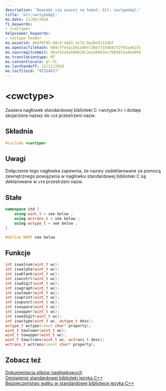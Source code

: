 ```yaml
---
description: 'Dowiedz się więcej na temat: &lt; cwctype&gt;'
title: '&lt;cwctype&gt;'
ms.date: 11/04/2016
f1_keywords:
- <cwctype>
helpviewer_keywords:
- cwctype header
ms.assetid: 46476f95-b8c3-4ab2-a172-9a1be91124b7
ms.openlocfilehash: 604cffe5acb61a90fc36e7733db01f2f92aa6155
ms.sourcegitcommit: d6af41e42699628c3e2e6063ec7b03931a49a098
ms.translationtype: MT
ms.contentlocale: pl-PL
ms.lasthandoff: 12/11/2020
ms.locfileid: "97324617"
---
```

# <a name="ltcwctypegt"></a>&lt;cwctype&gt;

Zawiera nagłówek standardowej biblioteki C \<wctype.h> i dodaje skojarzone nazwy do `std` przestrzeni nazw.

## <a name="syntax"></a>Składnia

```cpp
#include <cwctype>
```

## <a name="remarks"></a>Uwagi

Dołączenie tego nagłówka zapewnia, że nazwy zadeklarowane za pomocą zewnętrznego powiązania w nagłówku standardowej biblioteki C są deklarowane w `std` przestrzeni nazw.

## <a name="constants"></a>Stałe

```cpp
namespace std {
    using wint_t = see below ;
    using wctrans_t = see below ;
    using wctype_t = see below ;
}

#define WEOF see below
```

## <a name="functions"></a>Funkcje

```cpp
int iswalnum(wint_t wc);
int iswalpha(wint_t wc);
int iswblank(wint_t wc);
int iswcntrl(wint_t wc);
int iswdigit(wint_t wc);
int iswgraph(wint_t wc);
int iswlower(wint_t wc);
int iswprint(wint_t wc);
int iswpunct(wint_t wc);
int iswspace(wint_t wc);
int iswupper(wint_t wc);
int iswxdigit(wint_t wc);
int iswctype(wint_t wc, wctype_t desc);
wctype_t wctype(const char* property);
wint_t towlower(wint_t wc);
wint_t towupper(wint_t wc);
wint_t towctrans(wint_t wc, wctrans_t desc);
wctrans_t wctrans(const char* property);
```

## <a name="see-also"></a>Zobacz też

[Dokumentacja plików nagłówkowych](../standard-library/cpp-standard-library-header-files.md)\
[Omówienie standardowej biblioteki języka C++](../standard-library/cpp-standard-library-overview.md)\
[Bezpieczeństwo wątku w standardowej bibliotece języka C++](../standard-library/thread-safety-in-the-cpp-standard-library.md)
